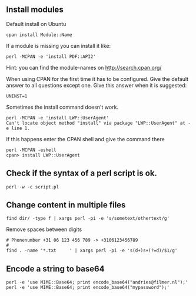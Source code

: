 ## Install modules

Default install on Ubuntu

    cpan install Module::Name

If a module is missing you can install it like:

    perl -MCPAN -e 'install PDF::API2'

Hint: you can find the module-names on http://search.cpan.org/

When using CPAN for the first time it has to be configured. Give the default answer to all questions except one. Give this answer when it is suggested:

    UNINST=1

Sometimes the install command doesn't work.

    perl -MCPAN -e 'install LWP::UserAgent'
    Can't locate object method "install" via package "LWP::UserAgent" at -e line 1.

If this happens enter the CPAN shell and give the command there

    perl -MCPAN -eshell
    cpan> install LWP::UserAgent

## Check if the syntax of a perl script is ok.

    perl -w -c script.pl

## Change content in multiple files

    find dir/ -type f | xargs perl -pi -e 's/sometext/othertext/g'

Remove spaces between digits

    # Phonenumber +31 06 123 456 789 -> +3106123456789
    #
    find . -name '*.txt     ' | xargs perl -pi -e 's(d+)s+(?=d)/$1/g'

## Encode a string to base64

    perl -e 'use MIME::Base64; print encode_base64("andries@filmer.nl");'
    perl -e 'use MIME::Base64; print encode_base64("mypassword");'
